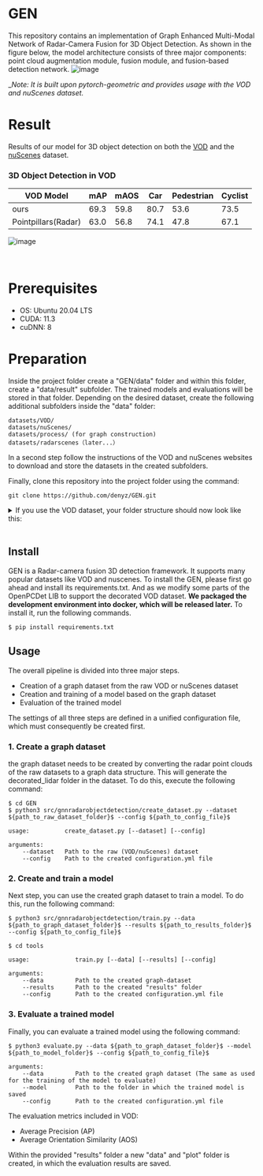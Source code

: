 # GEN
This repository contains an implementation of Graph Enhanced Multi-Modal Network of Radar-Camera Fusion for 3D Object Detection. As shown in the figure below, the model architecture consists of three major components: point cloud augmentation module, fusion module, and fusion-based detection network.
![image](https://github.com/denyz/GEN/assets/18696187/9050f055-1674-4e7f-8955-f3f7d07eaf33)

__Note: It is built upon pytorch-geometric and provides usage with the VOD and nuScenes dataset._
<br>

# Result
Results of our model for 3D object detection on both the [VOD](https://intelligent-vehicles.org/) and the [nuScenes](https://www.nuscenes.org/) dataset. 
### 3D Object Detection in VOD
|    VOD Model      |      mAP      |    mAOS   |     Car          | Pedestrian  | Cyclist  |      
|-------------------|---------------|-----------|------------------|-------------|----------|
|      ours         |      69.3     |   59.8    |     80.7         |   53.6      |  73.5    |
|Pointpillars(Radar)|      63.0     |   56.8   |      74.1         |   47.8      |  67.1    |

![image](https://github.com/denyz/GEN/assets/18696187/04000001-319d-4b7d-b399-c3f2b00334ab)

<br>

# Prerequisites
- OS: Ubuntu 20.04 LTS
- CUDA: 11.3
- cuDNN: 8

# Preparation
Inside the project folder create a "GEN/data" folder and within this folder, create a "data/result" subfolder. The trained models and evaluations will be stored in that folder. Depending on the desired dataset, create the following additional subfolders inside the "data" folder:
```
datasets/VOD/
datasets/nuScenes/
datasets/process/ (for graph construction)
datasets/radarscenes（later...）
```
In a second step follow the instructions of the VOD and nuScenes websites to download and store the datasets in the created subfolders.

Finally, clone this repository into the project folder using the command:

```
git clone https://github.com/denyz/GEN.git
```

<details>
<summary>If you use the VOD dataset, your folder structure should now look like this: </summary>

```
|  
+---GEN/  
|   |  
|   +---data/  
|   |   |  
|   |   +---datasets/  
|   |   |   |
|   |   |   +---VOD/
|   |   |   |   +---raw
|   |   |   |   |   +---radar
|   |   |   |   |   |   +---ImageSets/
|   |   |   |   |	|   |   +---train.txt
|   |   |   |   |	|   |   +---val.txt
|   |   |   |   |	|   |   +---test.txt
|   |   |   |   |	|   |   +---full.txt
|   |   |   |   |   |   +---trainning/
|   |   |   |	|   |   |   +---calib/
|   |   |   |   |   |   |   +---image_2
|   |   |   |   |   |   |   +---label_2
|   |   |   |	|   |   |   +---pose
|   |   |   |	|   |   |   +---velodyne
|   |   |   |   |   |   +---testing/
|   |   |   |   |   |   |   +---calib/
|   |   |   |  |    |   |   +---image_2
|   |   |   | |     |   |   +---pose
|   |   |   | |     |   |   +---velodyne
|   |   |   |   |   +---lidar
|   |   |   |   |   +---radar_3frames
|   |   |   |   |   +---radar_5frames
|   |   |   |   |   +---label_2
|   |   |   |
|   |   |   |   +---nuScenes
|   |   |   |   +---...
|   |   |
|   +---tools/  
| 
.
.
.
+---...
```
</details>
<br>

## Install
GEN is a Radar-camera fusion 3D detection framework. It supports many popular datasets like VOD and nuscenes. To install the GEN, please first go ahead and install its requirements.txt. And as we modify some parts of the OpenPCDet LIB to support the decorated VOD dataset. **We packaged the development environment into docker, which will be released later.** To install it, run the following commands.

```
$ pip install requirements.txt
```

##  Usage
The overall pipeline is divided into three major steps. 

- Creation of a graph dataset from the raw VOD or nuScenes dataset
- Creation and training of a model based on the graph dataset
- Evaluation of the trained model

The settings of all three steps are defined in a unified configuration file, which must consequently be created first.
### 1. Create a graph dataset
the graph dataset needs to be created by converting the radar point clouds of the raw datasets to a graph data structure. This will generate the decorated_lidar folder in the dataset. To do this, execute the following command: 
```
$ cd GEN
$ python3 src/gnnradarobjectdetection/create_dataset.py --dataset ${path_to_raw_dataset_folder}$ --config ${path_to_config_file}$
```
```
usage:          create_dataset.py [--dataset] [--config]

arguments:
    --dataset   Path to the raw (VOD/nuScenes) dataset
    --config    Path to the created configuration.yml file
```

### 2. Create and train a model
Next step, you can use the created graph dataset to train a model. To do this, run the following command: 
```
$ python3 src/gnnradarobjectdetection/train.py --data ${path_to_graph_dataset_folder}$ --results ${path_to_results_folder}$ --config ${path_to_config_file}$

$ cd tools
```
```
usage:             train.py [--data] [--results] [--config]

arguments:
    --data         Path to the created graph-dataset
    --results      Path to the created "results" folder
    --config       Path to the created configuration.yml file
```

### 3. Evaluate a trained model 
Finally, you can evaluate a trained model using the following command:
```
$ python3 evaluate.py --data ${path_to_graph_dataset_folder}$ --model ${path_to_model_folder}$ --config ${path_to_config_file}$

arguments:
    --data         Path to the created graph dataset (The same as used for the training of the model to evaluate)
    --model        Path to the folder in which the trained model is saved
    --config       Path to the created configuration.yml file
```
The evaluation metrics included in VOD:    
- Average Precision (AP)
- Average Orientation Similarity (AOS)

Within the provided "results" folder a new "data" and "plot" folder is created, in which the evaluation results are saved.
